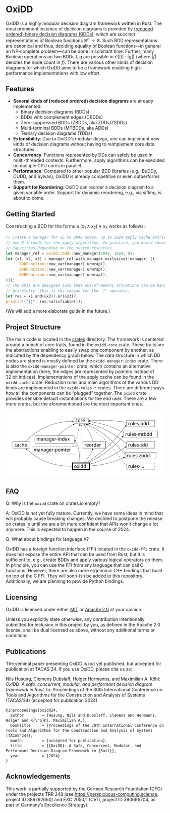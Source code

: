 # OxiDD

OxiDD is a highly modular decision diagram framework written in Rust. The most prominent instance of decision diagrams is provided by [(reduced ordered) binary decision diagrams (BDDs)](https://en.wikipedia.org/wiki/Binary_decision_diagram), which are succinct representations of Boolean functions $\mathbb B^n \to \mathbb B$. Such BDD representations are canonical and thus, deciding equality of Boolean functions—in general an NP-complete problem—can be done in constant time. Further, many Boolean operations on two BDDs $f,g$ are possible in $\mathcal O(|f|\cdot|g|)$ (where $|f|$ denotes the node count in $f$). There are various other kinds of decision diagrams for which OxiDD aims to be a framework enabling high-performance implementations with low effort.


## Features

- **Several kinds of (reduced ordered) decision diagrams** are already implemented:
    - Binary decision diagrams (BDDs)
    - BDDs with complement edges (CBDDs)
    - Zero-suppressed BDDs (ZBDDs, aka ZDDs/ZSDDs)
    - Multi-terminal BDDs (MTBDDs, aka ADDs)
    - Ternary decision diagrams (TDDs)
- **Extensibility**: Due to OxiDD’s modular design, one can implement new kinds of decision diagrams without having to reimplement core data structures.
- **Concurrency**: Functions represented by DDs can safely be used in multi-threaded contexts. Furthermore, apply algorithms can be executed on multiple CPU cores in parallel.
- **Performance**: Compared to other popular BDD libraries (e.g., BuDDy, CUDD, and Sylvan), OxiDD is already competitive or even outperforms them.
- **Support for Reordering**: OxiDD can reorder a decision diagram to a given variable order. Support for dynamic reordering, e.g., via sifting, is about to come.


## Getting Started

Constructing a BDD for the formula $(x_1 \land x_2) \lor x_3$ works as follows:

```Rust
// Create a manager for up to 2048 nodes, up to 1024 apply cache entries, and
// use 8 threads for the apply algorithms. In practice, you would choose higher
// capacities depending on the system resources.
let manager_ref = oxidd::bdd::new_manager(2048, 1024, 8);
let (x1, x2, x3) = manager_ref.with_manager_exclusive(|manager| {(
      BDDFunction::new_var(manager).unwrap(),
      BDDFunction::new_var(manager).unwrap(),
      BDDFunction::new_var(manager).unwrap(),
)});
// The APIs are designed such that out-of-memory situations can be handled
// gracefully. This is the reason for the `?` operator.
let res = x1.and(&x2)?.or(&x3)?;
println!("{}", res.satisfiable());
```

(We will add a more elaborate guide in the future.)


## Project Structure

The main code is located in the [crates](crates) directory. The framework is centered around a bunch of core traits, found in the `oxidd-core` crate. These traits are the abstractions enabling to easily swap one component by another, as indicated by the dependency graph below. The data structure in which DD nodes are stored is mostly defined by the `oxidd-manager-index` crate. There is also the `oxidd-manager-pointer` crate, which contains an alternative implementation (here, the edges are represented by pointers instead of 32 bit indices). Implementations of the apply cache can be found in the `oxidd-cache` crate. Reduction rules and main algorithms of the various DD kinds are implemented in the `oxidd-rules-*` crates. There are different ways how all the components can be “plugged” together. The `oxidd` crate provides sensible default instantiations for the end user. There are a few more crates, but the aforementioned are the most important ones.

![Crate Dependency Graph](doc/book/src/img/crate-deps.svg)


## FAQ

Q: Why is the `oxidd` crate on crates.io empty?

A: OxiDD is not yet fully mature. Currently, we have some ideas in mind that will probably cause breaking changes. We decided to postpone the release on crates.io until we are a bit more confident that APIs won’t change a lot anymore. This is expected to happen in the course of 2024.

Q: What about bindings for language X?

OxiDD has a foreign function interface (FFI) located in the `oxidd-ffi` crate. It does not expose the entire API that can be used from Rust, but it is sufficient to, e.g., create BDDs and apply various logical operators on them. In principle, you can use the FFI from any language that can call C functions. However, there are also more ergonomic C++ bindings that build on top of the C FFI. They will soon-ish be added to this repository. Additionally, we are planning to provide Python bindings.


## Licensing

OxiDD is licensed under either [MIT](LICENSE-MIT) or [Apache 2.0](LICENSE-APACHE) at your opinion.

Unless you explicitly state otherwise, any contribution intentionally submitted for inclusion in this project by you, as defined in the Apache 2.0 license, shall be dual licensed as above, without any additional terms or conditions.


## Publications

The seminal paper presenting OxiDD is not yet published, but accepted for publication at TACAS'24. If you use OxiDD, please cite us as:

Nils Husung, Clemens Dubslaff, Holger Hermanns, and Maximilian A. Köhl: *OxiDD: A safe, concurrent, modular, and performant decision diagram framework in Rust.* In: Proceedings of the 30th International Conference on Tools and Algorithms for the Construction and Analysis of Systems (TACAS’24) (accepted for publication 2024)

    @inproceedings{oxidd24,
      author        = {Husung, Nils and Dubslaff, Clemens and Hermanns, Holger and K{\"o}hl, Maximilian A.},
      booktitle     = {Proceedings of the 30th International Conference on Tools and Algorithms for the Construction and Analysis of Systems (TACAS'24)},
      month         = {accepted for publication},
      title         = {{OxiDD}: A Safe, Concurrent, Modular, and Performant Decision Diagram Framework in {Rust}},
      year          = {2024}
    }


## Acknowledgements

This work is partially supported by the German Research Foundation (DFG) under the projects TRR 248 (see https://perspicuous-computing.science, project ID 389792660) and EXC 2050/1 (CeTI, project ID 390696704, as part of Germany’s Excellence Strategy).
